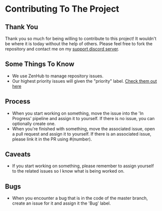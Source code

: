 # Contributing To The Project
## Thank You
Thank you so much for being willing to contribute to this project! It wouldn't be where it is today without the help of others. Please feel free to fork the repository and contact me on my [support discord server](https://discord.gg/xXtuAQ2).

## Some Things To Know
- We use ZenHub to manage repository issues.
- Our highest priority issues will given the "priority" label. [Check them out here](https://github.com/dmccoystephenson/Medieval-Factions/issues?q=is%3Aissue+is%3Aopen+label%3Apriority)

## Process
- When you start working on something, move the issue into the 'In Progress' pipeline and assign it to yourself. If there is no issue, you can optionally create one.
- When you're finished with something, move the associated issue, open a pull request and assign it to yourself. If there is an associated issue, please link it in the PR using #(number).

## Caveats
- If you start working on something, please remember to assign yourself to the related issues so I know what is being worked on.

## Bugs
- When you encounter a bug that is in the code of the master branch, create an issue for it and assign it the 'Bug' label.
